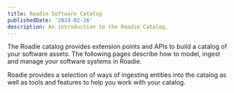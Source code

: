 ```yaml
---
title: Roadie Software Catalog
publishedDate: '2024-02-16'
description: An introduction to the Roadie Catalog.
---
```


The Roadie catalog provides extension points and APIs to build a catalog of your software assets. The following pages describe how to model, ingest and manage your software systems in Roadie.

Roadie provides a selection of ways of ingesting entities into the catalog as well as tools and features to help you work with your catalog.
